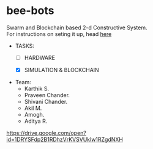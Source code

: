 # bee-bots

Swarm and Blockchain based 2-d Constructive System.  
For instructions on seting it up, head [here](https://github.com/spider-tronix/bee-bots/blob/master/integration/README.md)

* TASKS:
    - [ ] HARDWARE
    - [x] SIMULATION & BLOCKCHAIN


* Team:
     * Karthik S.
     * Praveen Chander.
     * Shivani Chander.
     * Akil M.
     * Amogh.
     * Aditya R.

https://drive.google.com/open?id=1DRYSFdp2B1RDhzVrKVSVUklw1RZgdNXH


